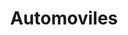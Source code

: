---
title: "Automoviles"
url: /ciudad-autonoma-de-buenos-aires/automoviles-avenida-lope-de-vega/
shop: Autohaus
---